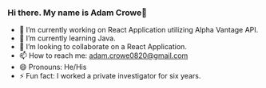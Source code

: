 ### Hi there. My name is Adam Crowe👋



- 🔭 I’m currently working on React Application utilizing Alpha Vantage API. 
- 🌱 I’m currently learning Java.
- 👯 I’m looking to collaborate on a React Application. 
- 📫 How to reach me: adam.crowe0820@gmail.com
- 😄 Pronouns: He/His
- ⚡ Fun fact: I worked a private investigator for six years. 

